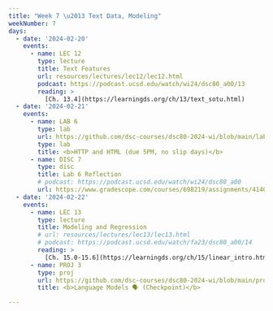 ```yaml
---
title: "Week 7 \u2013 Text Data, Modeling"
weekNumber: 7
days:
  - date: '2024-02-20'
    events:
      - name: LEC 12
        type: lecture
        title: Text Features
        url: resources/lectures/lec12/lec12.html
        podcast: https://podcast.ucsd.edu/watch/wi24/dsc80_a00/13
        reading: >
          [Ch. 13.4](https://learningds.org/ch/13/text_sotu.html)
  - date: '2024-02-21'
    events:
      - name: LAB 6
        type: lab
        url: https://github.com/dsc-courses/dsc80-2024-wi/blob/main/labs/lab06/lab.ipynb
        type: lab
        title: <b>HTTP and HTML (due 5PM, no slip days)</b>
      - name: DISC 7
        type: disc
        title: Lab 6 Reflection
        # podcast: https://podcast.ucsd.edu/watch/wi24/dsc80_a00
        url: https://www.gradescope.com/courses/698219/assignments/4140223
  - date: '2024-02-22'
    events:
      - name: LEC 13
        type: lecture
        title: Modeling and Regression
        # url: resources/lectures/lec13/lec13.html
        # podcast: https://podcast.ucsd.edu/watch/fa23/dsc80_a00/14
        reading: >
          [Ch. 15.0-15.6](https://learningds.org/ch/15/linear_intro.html)
      - name: PROJ 3
        type: proj
        url: https://github.com/dsc-courses/dsc80-2024-wi/blob/main/projects/proj03/project.ipynb
        title: <b>Language Models 🗣️ (Checkpoint)</b>

---
```

